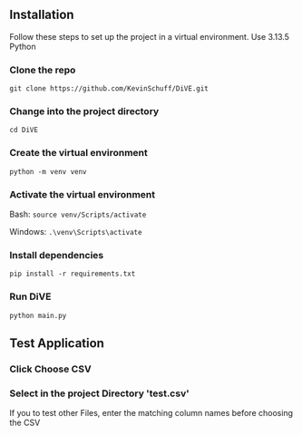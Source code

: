 ## Installation

Follow these steps to set up the project in a virtual environment.
Use 3.13.5 Python

### Clone the repo

`git clone https://github.com/KevinSchuff/DiVE.git`

### Change into the project directory

`cd DiVE`

### Create the virtual environment

`python -m venv venv`

### Activate the virtual environment

Bash: `source venv/Scripts/activate`

Windows: `.\venv\Scripts\activate`

### Install dependencies

`pip install -r requirements.txt`

### Run DiVE

`python main.py`

## Test Application

### Click Choose CSV

### Select in the project Directory 'test.csv'

If you to test other Files, enter the matching column names before choosing the CSV
